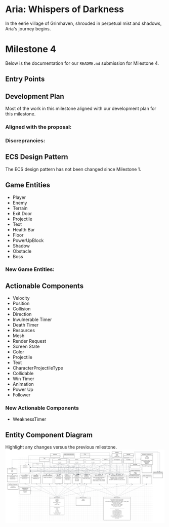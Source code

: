 # Aria: Whispers of Darkness
In the eerie village of Grimhaven, shrouded in perpetual mist and shadows, Aria's journey begins. 

# Milestone 4
Below is the documentation for our `README.md` submission for Milestone 4.

## Entry Points

## Development Plan
Most of the work in this milestone aligned with our development plan for this milestone.

### Aligned with the proposal:

### Discreprancies:

## ECS Design Pattern
The ECS design pattern has not been changed since Milestone 1.

## Game Entities
- Player
- Enemy
- Terrain
- Exit Door
- Projectile
- Text
- Health Bar
- Floor
- PowerUpBlock
- Shadow
- Obstacle
- Boss

### New Game Entities:

## Actionable Components
- Velocity
- Position
- Collision
- Direction
- Invulnerable Timer
- Death Timer
- Resources
- Mesh
- Render Request
- Screen State
- Color
- Projectile
- Text
- CharacterProjectileType
- Collidable
- Win Timer
- Animation
- Power Up
- Follower

### New Actionable Components
- WeaknessTimer

## Entity Component Diagram
Highlight any changes versus the previous milestone.
![ECS diagram](docu/images/M4_ECS_diagram.png)
